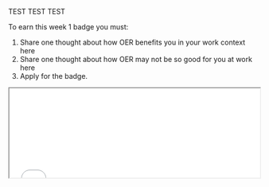 TEST TEST TEST

To earn this week 1 badge you must:

 1. Share one thought about how OER benefits you in your work context
    here 
 2. Share one thought about how OER may not be so good for you at work here 
 3. Apply for the badge.

<iframe height="180" src="//badges.p2pu.org/en/badge/view/770/embedded/" width="100%"></iframe>